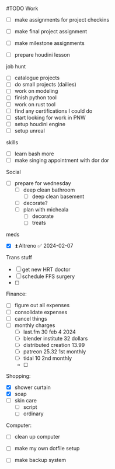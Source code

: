 #TODO
Work

- [ ] make assignments for project checkins
- [ ] make final project assignment
- [ ] make milestone assignments
- [ ] prepare houdini lesson


job hunt

- [ ] catalogue projects
- [ ] do small projects (dailies)
- [ ] work on modeling
- [ ] finish python tool
- [ ] work on rust tool
- [ ] find any certifications I could do
- [ ] start looking for work in PNW
- [ ] setup houdini engine
- [ ] setup unreal

skills

- [ ] learn bash more
- [ ] make singing appointment with dor dor

Social

- [ ] prepare for wednesday
	- [ ] deep clean bathroom
		- [ ] deep clean basement
	- [ ] decorate?
	- [ ] plan with micheala
		- [ ] decorate
		- [ ] treats

meds

- [x] ⏫ Altreno ✅ 2024-02-07

Trans stuff 

- [ ] get new HRT doctor
- [ ] schedule FFS surgery
- [ ] 

Finance:

- [ ] figure out all expenses
- [ ] consolidate expenses
- [ ] cancel things
- [ ] monthly charges
	- [ ] last.fm 30 feb 4 2024
	- [ ] blender institute 32 dollars 
	- [ ] distributed creation 13.99
	- [ ] patreon 25.32 1st monthly
	- [ ] tidal 10 2nd monthly
	- [ ] 



Shopping:

- [x] shower curtain
- [x] soap
- [ ] skin care
	- [ ] script
	- [ ] ordinary

Computer:

- [ ] clean up computer
- [ ] make my own dotfile setup
- [ ] make backup system

